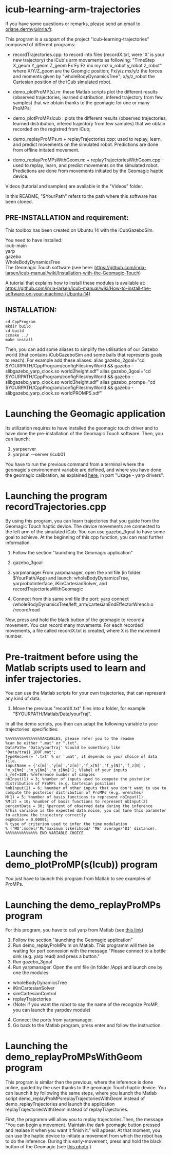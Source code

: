# icub-learning-arm-trajectories

If you have some questions or remarks, please send an email to oriane.dermy@inria.fr. 

This program is a subpart of the project "icub-learning-trajectories" composed of different programs:

- recordTrajectories.cpp: to record into files (recordX.txt, were 'X' is your new trajectory) the iCub's arm movements as following:
"TimeStep X_geom Y_geom Z_geom Fx Fy Fz mx my mz x_robot y_robot z_robot" where X/Y/Z_geom are the Geomgic position; Fx/y/z mx/y/z the forces and moments given by "wholeBodyDynamicsTree"; x/y/z_robot the Cartesian position of the iCub simulated robot.

- demo_plotProMP(s).m: these Matlab scripts plot the different results (observed trajectories, learned distribution, infered trajectory from few samples) that we obtain thanks to the geomagic for one or many ProMPs;

- demo_plotProMPsIcub : plots the different results (observed trajectories, learned distribution, infered trajectory from few samples) that we obtain recorded on the registred from iCub;

- demo_replayProMPs.m + replayTrajectories.cpp: used to replay, learn, and predict movements on the simulated robot. Predictions are done from offline initated movement.

- demo_replayProMPsWithGeom.m: + replayTrajectoriesWithGeom.cpp: used to replay, learn, and predict movements on the simulated robot. Predictions are done from movements initiated by the Geomagic haptic device.

Videos (tutorial and samples) are available in the "Videos" folder.

In this README, "$YourPath" refers to the path where this software has been cloned.

## PRE-INSTALLATION and requirement:

This toolbox has been created on Ubuntu 14 with the iCubGazeboSim.  

You need to have installed:  
icub-main  
yarp  
gazebo  
WholeBodyDynamicsTree  
The Geomagic Touch software (see here: https://github.com/inria-larsen/icub-manual/wiki/Installation-with-the-Geomagic-Touch)

A tutorial that explains how to install these modules is available at: https://github.com/inria-larsen/icub-manual/wiki/How-to-install-the-software-on-your-machine-(Ubuntu-14)


## INSTALLATION:
`cd CppProgram`   
`mkdir build`   
`cd build`   
`ccmake ../`   
`make install`   

Then, you can add some aliases to simplify the utilisation of our Gazebo world (that contains iCubGazeboSim and some balls that represents goals to reach). For example add these aliases:
alias gazebo_2goal="cd $YOURPATH/CppProgram/configFiles/myWorld && gazebo -slibgazebo_yarp_clock.so world2height.sdf"
alias gazebo_3goal="cd $YOURPATH/CppProgram/configFiles/myWorld && gazebo -slibgazebo_yarp_clock.so world3height.sdf"
alias gazebo_promps="cd $YOURPATH/CppProgram/configFiles/myWorld && gazebo -slibgazebo_yarp_clock.so worldPROMPS.sdf"


# Launching the Geomagic application

Its utilization requires to have installed the geomagic touch driver and to have done the pre-installation of the Geomagic Touch software. Then, you can launch:
1. yarpserver
2. yarprun --server /icub01

You have to run the previous command from a terminal where the geomagic's environement variable are defined, and  where you have done the geomagic calibration, as explained [here](https://github.com/inria-larsen/icub-manual/wiki/Installation-with-the-Geomagic-Touch), in part  "Usage - yarp drivers".

# Launching the program recordTrajectories.cpp

By using this program, you can learn trajectories that you guide from the Geomagic Touch haptic device. The device movements are connected to the left arm of the simulated iCub. You can use gazebo_3goal to have some goal to achieve.
At the beginning of this cpp function, you can read further information.

1. Follow the section "launching the Geomagic application"
2. gazebo_3goal
3. yarpmanager
From yarpmanager, open the xml file (in folder $YourPath/App) and launch:
wholeBodyDynamicsTree, yarprobotinterface, iKinCartesianSolver, and recordTrajectoriesWithGeomagic

4. Connect from this same xml file the port:
yarp connect /wholeBodyDynamicsTree/left_arm/cartesianEndEffectorWrench:o /record/read

Now, press and hold the black button of the geomagic to record a movement. You can record many movements. For each recorded movements, a file called recordX.txt is created, where X is the movement number.

# Pre-traitment before using the Matlab scripts used to learn and infer trajectories.
You can use the Matlab scripts for your own trajectories, that can represent any kind of data.

1. Move the previous "recordX.txt" files into a folder, for example "$YOURPATH/Matlab/Data/yourTraj".

In all the demo scripts, you then can adapt the following variable to your trajectories' specificities:
```
%%%%%%%%%%%%%%%VARIABLES, please refer you to the readme
%can be either ".mat" or ".txt".
DataPath= 'Data/yourTraj' %could be something like 'Data/traj1_1DOF.mat';
typeRecover= '.txt' % or '.mat', it depends on your choice of data file.
inputName = {'x[m]','y[m]','z[m]','f_x[N]','f_y[N]','f_z[N]', 'm_x[Nm]','m_y[Nm]','m_z[Nm]'}; %label of your inputs
s_ref=100; %reference number of samples
nbInput(1) = 3; %number of inputs used to compute the posterior distribution of ProMPs (e.g. Cartesian position)
%nbInput(2) = 6; %number of other inputs that you don't want to use to compute the posterior distribution of ProMPs (e.g. wrenches)
M(1) = 5; %number of basis functions to represent nbInput(1)
%M(2) = 10; %number of basis functions to represent nbInput(2)
percentData = 30; %percent of observed data during the inference
%This variable is the expected data noise, you can tune this parameter to achieve the trajectory correctly
expNoise = 0.00001;
% type of criterion used to infer the time modulation
% ('MO':model/'ML'maximum likelihood/ 'ME' average/'DI' distance).
%%%%%%%%%%%%%% END VARIABLE CHOICE
```

# Launching the demo_plotProMP(s(Icub)) program
You just have to launch this program from Matlab to see examples of ProMPs.

# Launching the demo_replayProMPs program

For this program, you have to call yarp from Matlab (see [this link](http://wiki.icub.org/wiki/Calling_yarp_from_Matlab))
1. Follow the section "launching the Geomagic application"
2. Run demo_replayProMPs.m on Matlab.
This programm will then be waiting for port connexion with the message "Please connect to a bottle sink (e.g. yarp read) and press a button."
3. Run gazebo_3goal
3. Run yarpmanager. Open the xml file (in folder /App) and launch one by one the modules:
- wholeBodyDynamicsTree
- iKinCartesianSolver 
- simCartesianControl 
- replayTrajectories
- (Note: if you want the robot to say the name of the recognize ProMP, you can launch the yarpdev module)
4. Connect the ports from yarpmanager.
5. Go back to the Matlab program, press enter and follow the instruction.

# Launching the demo_replayProMPsWithGeom program

This program is similar than the previous, where the inference is done online, guided by the user thanks to the geomagic Touch haptic device. 
You can launch it by following the same steps, where you launch the Matlab script demo_replayProMPsreplayTrajectoriesWithGeom instead of demo_replayTrajectories and launch the application replayTrajectoriesWithGeom instead of replayTrajectories.

First, the programm will allow you to replay trajectories.Then, the message "You can begin a movement. Maintain the dark geomagic button pressed and realase it when you want it finish it." will appear. At that moment, you can use the haptic device to initiate a movement from which the robot has to do the inference. During this early-movement, press and hold the black button of the Geomagic (see [this photo](https://drive.google.com/file/d/0B9sXstBzNOiudG45czhvV2VkVWc/view?usp=sharing) )
